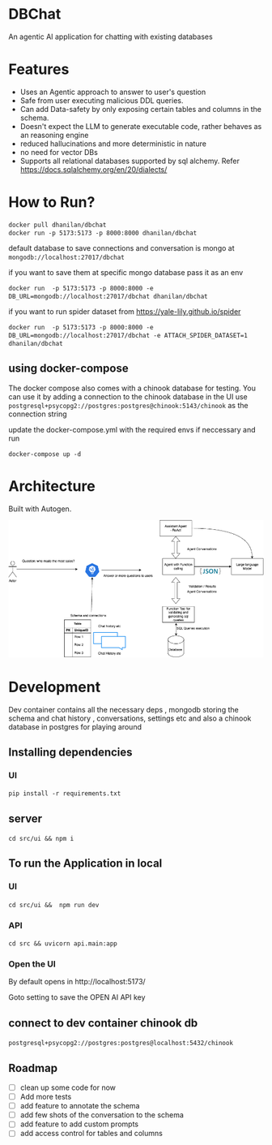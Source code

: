 # DBChat
An agentic AI application for chatting with existing databases

# Features
- Uses an Agentic approach to answer to user's question
- Safe from user executing malicious DDL queries.
- Can add Data-safety by only exposing certain tables and columns in the schema.
- Doesn't expect the LLM to generate executable code, rather behaves as an reasoning engine
- reduced hallucinations and more deterministic in nature
- no need for vector DBs
- Supports all relational databases supported by sql alchemy. Refer https://docs.sqlalchemy.org/en/20/dialects/


# How to Run?
```
docker pull dhanilan/dbchat
docker run -p 5173:5173 -p 8000:8000 dhanilan/dbchat
```
default  database to save connections and conversation is mongo at `mongodb://localhost:27017/dbchat`

if you want to save them at specific mongo database pass it as an env
```
docker run  -p 5173:5173 -p 8000:8000 -e DB_URL=mongodb://localhost:27017/dbchat dhanilan/dbchat

```

if you want to run spider dataset from https://yale-lily.github.io/spider

```
docker run  -p 5173:5173 -p 8000:8000 -e DB_URL=mongodb://localhost:27017/dbchat -e ATTACH_SPIDER_DATASET=1 dhanilan/dbchat

```

## using docker-compose

The docker compose also comes with a chinook database for testing. You can use it by adding a connection to the chinook database in the UI
use  `postgresql+psycopg2://postgres:postgres@chinook:5143/chinook` as the connection string

update the docker-compose.yml with the required envs if neccessary and run
```
docker-compose up -d
```

# Architecture
Built with Autogen.

![alt text](https://github.com/dhanilan/dbchat/blob/main/architecture.png?raw=true)


# Development

Dev container contains all the necessary deps , mongodb storing the schema and chat history , conversations, settings etc
and also a chinook database in postgres for playing around


## Installing dependencies
### UI
`pip install -r requirements.txt`

## server
`cd src/ui && npm i`


## To run the Application in local

### UI
`cd src/ui &&  npm run dev`

### API
`cd src && uvicorn api.main:app`


### Open the UI
By default opens in http://localhost:5173/

Goto setting to save the OPEN AI API key

## connect to dev container chinook db

`postgresql+psycopg2://postgres:postgres@localhost:5432/chinook`



## Roadmap
- [ ] clean up some code for now
- [ ] Add more tests
- [ ] add feature to annotate the schema
- [ ] add few shots of the conversation to the schema
- [ ] add feature to add custom prompts
- [ ] add access control for tables and columns
